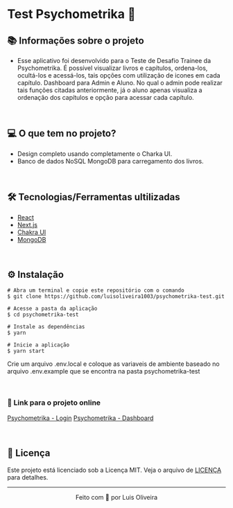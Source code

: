 # Test Psychometrika 💜

## 📚 Informações sobre o projeto

* Esse aplicativo foi desenvolvido para o Teste de Desafio Trainee da Psychometrika. É possível visualizar livros e capítulos, ordena-los, ocultá-los e acessá-los, tais opções com utilização de icones em cada capítulo. Dashboard para Admin e Aluno. No qual o admin pode realizar tais funções citadas anteriormente, já o aluno apenas visualiza a ordenação dos capítulos e opção para acessar cada capítulo.

&nbsp;

## 💻 O que tem no projeto?

* Design completo usando completamente o Charka UI.
* Banco de dados NoSQL MongoDB para carregamento dos livros.

&nbsp;

## 🛠️ Tecnologias/Ferramentas ultilizadas

* [React](https://pt-br.reactjs.org/)
* [Next.js](https://nextjs.org/)
* [Chakra UI](https://chakra-ui.com/)
* [MongoDB](https://www.mongodb.com/)


&nbsp;

## ⚙️ Instalação
```
# Abra um terminal e copie este repositório com o comando
$ git clone https://github.com/luisoliveira1003/psychometrika-test.git
```

```
# Acesse a pasta da aplicação
$ cd psychometrika-test

# Instale as dependências
$ yarn

# Inicie a aplicação
$ yarn start

```

Crie um arquivo .env.local e coloque as variaveis
de ambiente baseado no arquivo .env.example que
se encontra na pasta psychometrika-test

&nbsp;

### 🔗 Link para o projeto online


[Psychometrika - Login](https://psychometrika-test-71jmwppqo-luisoliveira1003.vercel.app/)
[Psychometrika - Dashboard](https://psychometrika-test-71jmwppqo-luisoliveira1003.vercel.app/dashboard)

&nbsp;

## 📝 Licença

Este projeto está licenciado sob a Licença MIT. Veja o arquivo de [LICENÇA](https://github.com/luisoliveira1003/psychometrika-test/blob/main/LICENSE) para detalhes.


---

<p align="center">Feito com 💜 por Luis Oliveira</p>
